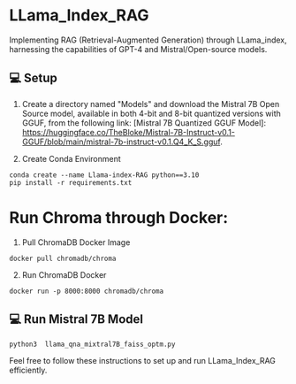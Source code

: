 # LLama_Index_RAG
Implementing RAG (Retrieval-Augmented Generation) through LLama_index, harnessing the capabilities of GPT-4 and Mistral/Open-source models.


## 💻 Setup

1. Create a directory named "Models" and download the Mistral 7B Open Source model, available in both 4-bit and 8-bit quantized versions with GGUF, from the following link: [Mistral 7B Quantized GGUF Model]:
https://huggingface.co/TheBloke/Mistral-7B-Instruct-v0.1-GGUF/blob/main/mistral-7b-instruct-v0.1.Q4_K_S.gguf.

2. Create Conda Environment
```
conda create --name Llama-index-RAG python==3.10
pip install -r requirements.txt 
```

# Run Chroma through Docker:
1. Pull ChromaDB Docker Image
```
docker pull chromadb/chroma    
```
2. Run ChromaDB Docker
```
docker run -p 8000:8000 chromadb/chroma  
```



## 💻 Run Mistral 7B Model
```
python3  llama_qna_mixtral7B_faiss_optm.py
```
Feel free to follow these instructions to set up and run LLama_Index_RAG efficiently.